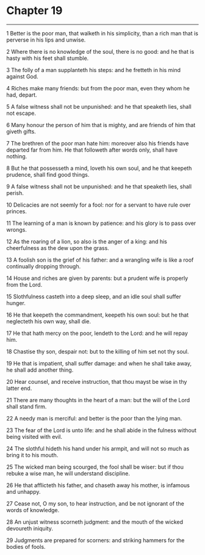 # Chapter 19

***

1 Better is the poor man, that walketh in his simplicity, than a rich man that is perverse in his lips and unwise.

2 Where there is no knowledge of the soul, there is no good: and he that is hasty with his feet shall stumble.

3 The folly of a man supplanteth his steps: and he fretteth in his mind against God.

4 Riches make many friends: but from the poor man, even they whom he had, depart.

5 A false witness shall not be unpunished: and he that speaketh lies, shall not escape.

6 Many honour the person of him that is mighty, and are friends of him that giveth gifts.

7 The brethren of the poor man hate him: moreover also his friends have departed far from him. He that followeth after words only, shall have nothing.

8 But he that possesseth a mind, loveth his own soul, and he that keepeth prudence, shall find good things.

9 A false witness shall not be unpunished: and he that speaketh lies, shall perish.

10 Delicacies are not seemly for a fool: nor for a servant to have rule over princes.

11 The learning of a man is known by patience: and his glory is to pass over wrongs.

12 As the roaring of a lion, so also is the anger of a king: and his cheerfulness as the dew upon the grass.

13 A foolish son is the grief of his father: and a wrangling wife is like a roof continually dropping through.

14 House and riches are given by parents: but a prudent wife is properly from the Lord.

15 Slothfulness casteth into a deep sleep, and an idle soul shall suffer hunger.

16 He that keepeth the commandment, keepeth his own soul: but he that neglecteth his own way, shall die.

17 He that hath mercy on the poor, lendeth to the Lord: and he will repay him.

18 Chastise thy son, despair not: but to the killing of him set not thy soul.

19 He that is impatient, shall suffer damage: and when he shall take away, he shall add another thing.

20 Hear counsel, and receive instruction, that thou mayst be wise in thy latter end.

21 There are many thoughts in the heart of a man: but the will of the Lord shall stand firm.

22 A needy man is merciful: and better is the poor than the lying man.

23 The fear of the Lord is unto life: and he shall abide in the fulness without being visited with evil.

24 The slothful hideth his hand under his armpit, and will not so much as bring it to his mouth.

25 The wicked man being scourged, the fool shall be wiser: but if thou rebuke a wise man, he will understand discipline.

26 He that afflicteth his father, and chaseth away his mother, is infamous and unhappy.

27 Cease not, O my son, to hear instruction, and be not ignorant of the words of knowledge.

28 An unjust witness scorneth judgment: and the mouth of the wicked devoureth iniquity.

29 Judgments are prepared for scorners: and striking hammers for the bodies of fools.


